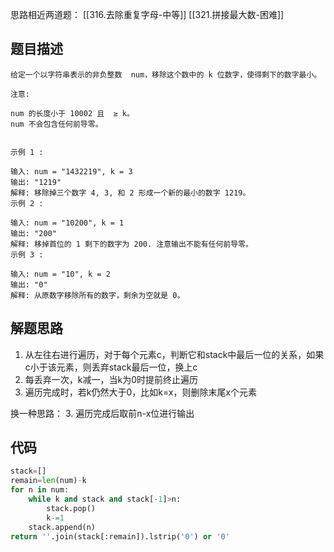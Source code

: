 思路相近两道题：
[[316.去除重复字母-中等]]
[[321.拼接最大数-困难]]

## 题目描述

	给定一个以字符串表示的非负整数  num，移除这个数中的 k 位数字，使得剩下的数字最小。

	注意:

	num 的长度小于 10002 且  ≥ k。
	num 不会包含任何前导零。


	示例 1 :

	输入: num = "1432219", k = 3
	输出: "1219"
	解释: 移除掉三个数字 4, 3, 和 2 形成一个新的最小的数字 1219。
	示例 2 :

	输入: num = "10200", k = 1
	输出: "200"
	解释: 移掉首位的 1 剩下的数字为 200. 注意输出不能有任何前导零。
	示例 3 :

	输入: num = "10", k = 2
	输出: "0"
	解释: 从原数字移除所有的数字，剩余为空就是 0。
	
## 解题思路

1. 从左往右进行遍历，对于每个元素c，判断它和stack中最后一位的关系，如果c小于该元素，则丢弃stack最后一位，换上c
2. 每丢弃一次，k减一，当k为0时提前终止遍历
3. 遍历完成时，若k仍然大于0，比如k=x，则删除末尾x个元素

换一种思路：
3. 遍历完成后取前n-x位进行输出

## 代码
```python
stack=[]
remain=len(num)-k
for n in num:
	while k and stack and stack[-1]>n:
		stack.pop()
		k-=1
	stack.append(n)
return ''.join(stack[:remain]).lstrip('0') or '0'
```
